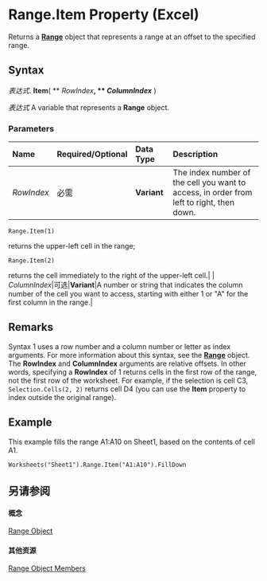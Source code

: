 
# Range.Item Property (Excel)

Returns a  **[Range](b8207778-0dcc-4570-1234-f130532cc8cd.md)** object that represents a range at an offset to the specified range.


## Syntax

 _表达式_. **Item**( ** _RowIndex_**, ** _ColumnIndex_** )

 _表达式_ A variable that represents a **Range** object.


### Parameters



|**Name**|**Required/Optional**|**Data Type**|**Description**|
|:-----|:-----|:-----|:-----|
| _RowIndex_|必需|**Variant**|The index number of the cell you want to access, in order from left to right, then down. 
```
Range.Item(1)
```

returns the upper-left cell in the range; 


```
Range.Item(2)
```

returns the cell immediately to the right of the upper-left cell.|
| _ColumnIndex_|可选|**Variant**|A number or string that indicates the column number of the cell you want to access, starting with either 1 or "A" for the first column in the range.|

## Remarks

Syntax 1 uses a row number and a column number or letter as index arguments. For more information about this syntax, see the  **[Range](b8207778-0dcc-4570-1234-f130532cc8cd.md)** object. The **RowIndex** and **ColumnIndex** arguments are relative offsets. In other words, specifying a **RowIndex** of 1 returns cells in the first row of the range, not the first row of the worksheet. For example, if the selection is cell C3, `Selection.Cells(2, 2)` returns cell D4 (you can use the **Item** property to index outside the original range).


## Example

This example fills the range A1:A10 on Sheet1, based on the contents of cell A1.


```
Worksheets("Sheet1").Range.Item("A1:A10").FillDown
```


## 另请参阅


#### 概念


[Range Object](b8207778-0dcc-4570-1234-f130532cc8cd.md)
#### 其他资源


[Range Object Members](http://msdn.microsoft.com/library/4336bf81-1e63-7e44-1792-baf366a027a7%28Office.15%29.aspx)
